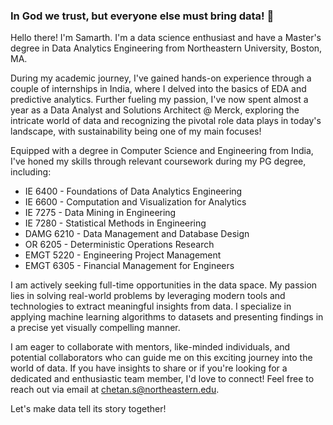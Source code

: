 ### In God we trust, but everyone else must bring data! 👋

Hello there! I'm Samarth. I'm a data science enthusiast and have a Master's degree in Data Analytics Engineering from Northeastern University, Boston, MA.

During my academic journey, I've gained hands-on experience through a couple of internships in India, where I delved into the basics of EDA and predictive analytics. Further fueling my passion, I've now spent almost a year as a Data Analyst and Solutions Architect @ Merck, exploring the intricate world of data and recognizing the pivotal role data plays in today's landscape, with sustainability being one of my main focuses!

Equipped with a degree in Computer Science and Engineering from India, I've honed my skills through relevant coursework during my PG degree, including:
- IE 6400 - Foundations of Data Analytics Engineering
- IE 6600 - Computation and Visualization for Analytics
- IE 7275 - Data Mining in Engineering
- IE 7280 - Statistical Methods in Engineering
- DAMG 6210 - Data Management and Database Design
- OR 6205 - Deterministic Operations Research
- EMGT 5220 - Engineering Project Management
- EMGT 6305 - Financial Management for Engineers

I am actively seeking full-time opportunities in the data space. My passion lies in solving real-world problems by leveraging modern tools and technologies to extract meaningful insights from data. I specialize in applying machine learning algorithms to datasets and presenting findings in a precise yet visually compelling manner.

I am eager to collaborate with mentors, like-minded individuals, and potential collaborators who can guide me on this exciting journey into the world of data. If you have insights to share or if you're looking for a dedicated and enthusiastic team member, I'd love to connect! Feel free to reach out via email at chetan.s@northeastern.edu.

Let's make data tell its story together!
